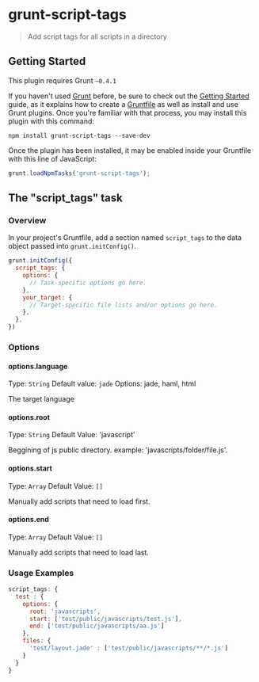 # grunt-script-tags

> Add script tags for all scripts in a directory

## Getting Started
This plugin requires Grunt `~0.4.1`

If you haven't used [Grunt](http://gruntjs.com/) before, be sure to check out the [Getting Started](http://gruntjs.com/getting-started) guide, as it explains how to create a [Gruntfile](http://gruntjs.com/sample-gruntfile) as well as install and use Grunt plugins. Once you're familiar with that process, you may install this plugin with this command:

```shell
npm install grunt-script-tags --save-dev
```

Once the plugin has been installed, it may be enabled inside your Gruntfile with this line of JavaScript:

```js
grunt.loadNpmTasks('grunt-script-tags');
```

## The "script_tags" task

### Overview
In your project's Gruntfile, add a section named `script_tags` to the data object passed into `grunt.initConfig()`.

```js
grunt.initConfig({
  script_tags: {
    options: {
      // Task-specific options go here.
    },
    your_target: {
      // Target-specific file lists and/or options go here.
    },
  },
})
```

### Options

#### options.language
Type: `String`
Default value: `jade`
Options: jade, haml, html

The target language

#### options.root
Type: `String`
Default Value: 'javascript'

Beggining of js public directory. example: 'javascripts/folder/file.js'.

#### options.start
Type: `Array`
Default Value: `[]`

Manually add scripts that need to load first.

#### options.end
Type: `Array`
Default Value: `[]`

Manually add scripts that need to load last.


### Usage Examples
```js
script_tags: {
  test : {
    options: {
      root: 'javascripts',
      start: ['test/public/javascripts/test.js'],
      end: ['test/public/javascripts/aa.js']
    },
    files: {
      'test/layout.jade' : ['test/public/javascripts/**/*.js']
    }
  }
}
```

